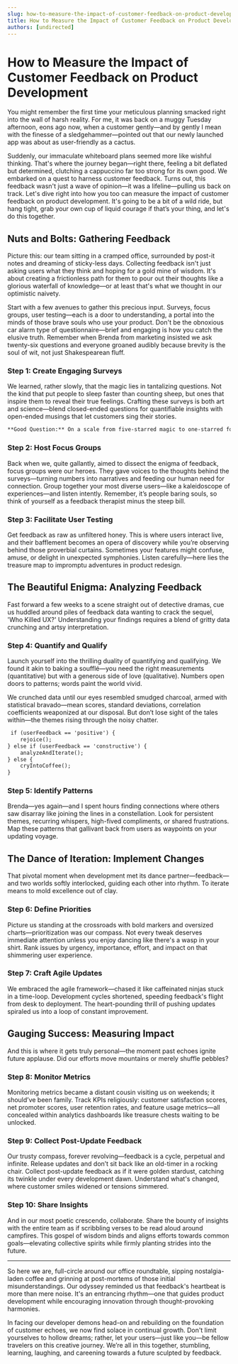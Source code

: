 ```yaml
---
slug: how-to-measure-the-impact-of-customer-feedback-on-product-development
title: How to Measure the Impact of Customer Feedback on Product Development
authors: [undirected]
---
```



# How to Measure the Impact of Customer Feedback on Product Development

You might remember the first time your meticulous planning smacked right into the wall of harsh reality. For me, it was back on a muggy Tuesday afternoon, eons ago now, when a customer gently—and by gently I mean with the finesse of a sledgehammer—pointed out that our newly launched app was about as user-friendly as a cactus. 

Suddenly, our immaculate whiteboard plans seemed more like wishful thinking. That's where the journey began—right there, feeling a bit deflated but determined, clutching a cappuccino far too strong for its own good. We embarked on a quest to harness customer feedback. Turns out, this feedback wasn't just a wave of opinion—it was a lifeline—pulling us back on track. Let's dive right into how you too can measure the impact of customer feedback on product development. It's going to be a bit of a wild ride, but hang tight, grab your own cup of liquid courage if that’s your thing, and let's do this together.

## Nuts and Bolts: Gathering Feedback

Picture this: our team sitting in a cramped office, surrounded by post-it notes and dreaming of sticky-less days. Collecting feedback isn't just asking users what they think and hoping for a gold mine of wisdom. It's about creating a frictionless path for them to pour out their thoughts like a glorious waterfall of knowledge—or at least that's what we thought in our optimistic naivety.

Start with a few avenues to gather this precious input. Surveys, focus groups, user testing—each is a door to understanding, a portal into the minds of those brave souls who use your product. Don't be the obnoxious car alarm type of questionnaire—brief and engaging is how you catch the elusive truth. Remember when Brenda from marketing insisted we ask twenty-six questions and everyone groaned audibly because brevity is the soul of wit, not just Shakespearean fluff.

### Step 1: Create Engaging Surveys

We learned, rather slowly, that the magic lies in tantalizing questions. Not the kind that put people to sleep faster than counting sheep, but ones that inspire them to reveal their true feelings. Crafting these surveys is both art and science—blend closed-ended questions for quantifiable insights with open-ended musings that let customers sing their stories.

```markdown
**Good Question:** On a scale from five-starred magic to one-starred forgetfulness, how would you rate your experience with our product? 
```
### Step 2: Host Focus Groups

Back when we, quite gallantly, aimed to dissect the enigma of feedback, focus groups were our heroes. They gave voices to the thoughts behind the surveys—turning numbers into narratives and feeding our human need for connection. Group together your most diverse users—like a kaleidoscope of experiences—and listen intently. Remember, it’s people baring souls, so think of yourself as a feedback therapist minus the steep bill.

### Step 3: Facilitate User Testing

Get feedback as raw as unfiltered honey. This is where users interact live, and their bafflement becomes an opera of discovery while you’re observing behind those proverbial curtains. Sometimes your features might confuse, amuse, or delight in unexpected symphonies. Listen carefully—here lies the treasure map to impromptu adventures in product redesign.

## The Beautiful Enigma: Analyzing Feedback

Fast forward a few weeks to a scene straight out of detective dramas, cue us huddled around piles of feedback data wanting to crack the sequel, 'Who Killed UX?' Understanding your findings requires a blend of gritty data crunching and artsy interpretation. 

### Step 4: Quantify and Qualify

Launch yourself into the thrilling duality of quantifying and qualifying. We found it akin to baking a soufflé—you need the right measurements (quantitative) but with a generous side of love (qualitative). Numbers open doors to patterns; words paint the world vivid.

We crunched data until our eyes resembled smudged charcoal, armed with statistical bravado—mean scores, standard deviations, correlation coefficients weaponized at our disposal. But don’t lose sight of the tales within—the themes rising through the noisy chatter.

```markdown
 if (userFeedback == 'positive') {
    rejoice();
} else if (userFeedback == 'constructive') {
    analyzeAndIterate();
} else {
    cryIntoCoffee();
}
```

### Step 5: Identify Patterns

Brenda—yes again—and I spent hours finding connections where others saw disarray like joining the lines in a constellation. Look for persistent themes, recurring whispers, high-fived compliments, or shared frustrations. Map these patterns that gallivant back from users as waypoints on your updating voyage.

## The Dance of Iteration: Implement Changes

That pivotal moment when development met its dance partner—feedback—and two worlds softly interlocked, guiding each other into rhythm. To iterate means to mold excellence out of clay.

### Step 6: Define Priorities

Picture us standing at the crossroads with bold markers and oversized charts—prioritization was our compass. Not every tweak deserves immediate attention unless you enjoy dancing like there's a wasp in your shirt. Rank issues by urgency, importance, effort, and impact on that shimmering user experience.

### Step 7: Craft Agile Updates

We embraced the agile framework—chased it like caffeinated ninjas stuck in a time-loop. Development cycles shortened, speeding feedback's flight from desk to deployment. The heart-pounding thrill of pushing updates spiraled us into a loop of constant improvement.

## Gauging Success: Measuring Impact

And this is where it gets truly personal—the moment past echoes ignite future applause. Did our efforts move mountains or merely shuffle pebbles?

### Step 8: Monitor Metrics

Monitoring metrics became a distant cousin visiting us on weekends; it should’ve been family. Track KPIs religiously: customer satisfaction scores, net promoter scores, user retention rates, and feature usage metrics—all concealed within analytics dashboards like treasure chests waiting to be unlocked.

### Step 9: Collect Post-Update Feedback

Our trusty compass, forever revolving—feedback is a cycle, perpetual and infinite. Release updates and don’t sit back like an old-timer in a rocking chair. Collect post-update feedback as if it were golden stardust, catching its twinkle under every development dawn. Understand what's changed, where customer smiles widened or tensions simmered.

### Step 10: Share Insights

And in our most poetic crescendo, collaborate. Share the bounty of insights with the entire team as if scribbling verses to be read aloud around campfires. This gospel of wisdom binds and aligns efforts towards common goals—elevating collective spirits while firmly planting strides into the future.

---

So here we are, full-circle around our office roundtable, sipping nostalgia-laden coffee and grinning at post-mortems of those initial misunderstandings. Our odyssey reminded us that feedback's heartbeat is more than mere noise. It's an entrancing rhythm—one that guides product development while encouraging innovation through thought-provoking harmonies.

In facing our developer demons head-on and rebuilding on the foundation of customer echoes, we now find solace in continual growth. Don't limit yourselves to hollow dreams; rather, let your users—just like you—be fellow travelers on this creative journey. We’re all in this together, stumbling, learning, laughing, and careening towards a future sculpted by feedback.